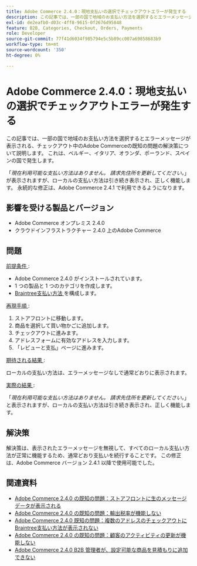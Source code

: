 ```yaml
---
title: Adobe Commerce 2.4.0：現地支払いの選択でチェックアウトエラーが発生する
description: この記事では、一部の国で地域のお支払い方法を選択するとエラーメッセージが表示される、チェックアウト中のAdobe Commerceの既知の問題の解決策について説明します。 これは、ベルギー、イタリア、オランダ、ポーランド、スペインの国で発生します。
exl-id: de2eafb0-d03c-4ff8-9615-0f2676d95848
feature: B2B, Categories, Checkout, Orders, Payments
role: Developer
source-git-commit: 77f41d6034f985794e5c5b89cc007a69858683b9
workflow-type: tm+mt
source-wordcount: '350'
ht-degree: 0%

---
```


# Adobe Commerce 2.4.0：現地支払いの選択でチェックアウトエラーが発生する

この記事では、一部の国で地域のお支払い方法を選択するとエラーメッセージが表示される、チェックアウト中のAdobe Commerceの既知の問題の解決策について説明します。 これは、ベルギー、イタリア、オランダ、ポーランド、スペインの国で発生します。

「*現在利用可能な支払い方法はありません。 請求先住所を更新してください。*」が表示されますが、ローカルの支払い方法は引き続き表示され、正しく機能します。 永続的な修正は、Adobe Commerce 2.4.1 で利用できるようになります。

## 影響を受ける製品とバージョン

* Adobe Commerce オンプレミス 2.4.0
* クラウドインフラストラクチャー 2.4.0 上のAdobe Commerce

## 問題

<u> 前提条件 </u>:

* Adobe Commerce 2.4.0 がインストールされています。
* 1 つの製品と 1 つのカテゴリを作成します。
* [Braintree支払い方法 ](https://developer.adobe.com/commerce/webapi/graphql/payment-methods/braintree/) を構成します。

<u> 再現手順 </u>:

1. ストアフロントに移動します。
1. 商品を選択して買い物かごに追加します。
1. チェックアウトに進みます。
1. アドレスフォームに有効なアドレスを入力します。
1. 「レビューと支払」ページに進みます。

<u> 期待される結果 </u>:

ローカルの支払い方法は、エラーメッセージなしで通常どおりに表示されます。

<u> 実際の結果 </u>:

「*現在利用可能な支払い方法はありません。 請求先住所を更新してください。*」と表示されますが、ローカルの支払い方法は引き続き表示され、正しく機能します。

## 解決策

解決策は、表示されたエラーメッセージを無視して、すべてのローカル支払い方法が正常に機能するため、通常どおり支払いを続行することです。 この修正は、Adobe Commerce バージョン 2.4.1 以降で使用可能でした。

## 関連資料

* [Adobe Commerce 2.4.0 の既知の問題：ストアフロントに生のメッセージデータが表示される](/help/troubleshooting/storefront/magento-2-4-0-issue-storefront-raw-message-data-display.md)
* [Adobe Commerce 2.4.0 の既知の問題：輸出税率が機能しない](/help/troubleshooting/miscellaneous/magento-2-4-0-known-issue-export-tax-rates-does-not-work.md)
* [Adobe Commerce 2.4.0 既知の問題：複数のアドレスのチェックアウトにBraintree支払い方法が表示されない](/help/troubleshooting/payments/magento-2-4-0-braintree-not-in-multiple-addresses-checkout.md)
* [Adobe Commerce 2.4.0 の既知の問題：顧客のアクティビティの更新が機能しない](/help/troubleshooting/miscellaneous/magento-2-4-0-refresh-on-customer-activities-does-not-work.md)
* [Adobe Commerce 2.4.0 B2B 管理者が、設定可能な商品を見積もりに追加できない](/help/troubleshooting/miscellaneous/magento-2-4-0-b2b-admin-can-t-add-configurable-product-to-quote.md)
